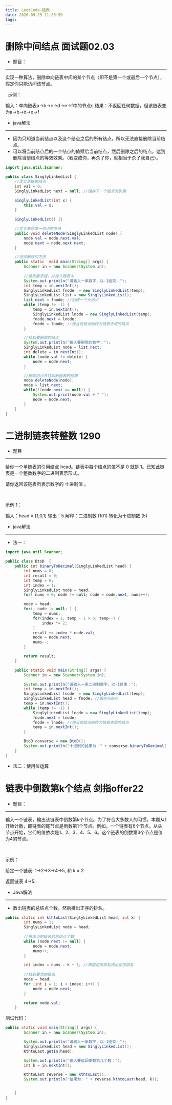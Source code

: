 ```yaml
---
title: LeetCode-链表
date: 2020-09-25 11:20:59
tags:
---
```


# 删除中间结点 面试题02.03

* 题目：
---
实现一种算法，删除单向链表中间的某个节点（即不是第一个或最后一个节点），假定你只能访问该节点。

 
示例：

输入：单向链表a->b->c->d->e->f中的节点c
结果：不返回任何数据，但该链表变为a->b->d->e->f

* java解法
---
* 因为只知道当前结点以及这个结点之后的所有结点，所以无法直接删除当前结点。  
* 可以将当前结点后的一个结点的值赋给当前结点，然后删除之后的结点，达到删除当前结点的等效效果。（我变成你，再杀了你，就相当于杀了我自己）。
```java
import java.util.Scanner;

public class SinglyLinkedList {
    //定义单链表结点
    int val = 0;
    SinglyLinkedList next = null; //储存下一个结点的引用

    SinglyLinkedList(int x) {
        this.val = x;
    }
    
    SinglyLinkedList() {}

    //定义删除某一结点的方法
    public void deleteNode(SinglyLinkedList node) {
        node.val = node.next.val;
        node.next = node.next.next;
    }

    //测试删除的方法
    public static  void main(String[] args) {
        Scanner in = new Scanner(System.in);
        
        //读取数字组，并存入链表中
        System.out.println("请输入一串数字，以-1结束：");
        int temp = in.nextInt(); 
        SinglyLinkedList fnode  = new SinglyLinkedList(temp);
        SinglyLinkedList list = new SinglyLinkedList();
        list.next = fnode; //创建一个头结点
        while (temp != -1) {
            temp = in.nextInt();
            SinglyLinkedList lnode = new SinglyLinkedList(temp);
            fnode.next = lnode;
            fnode = lnode; //使当前结点始终为链表末尾的结点
        }

        //找到要删除的结点
        System.out.println("输入要删除的数字：");
        SinglyLinkedList node = list.next;
        int delete = in.nextInt();
        while (node.val != delete) {
            node = node.next;
        }

        //删除结点并打印新链表的结果
        node.deleteNode(node);
        node = list.next;
        while(!(node.next == null)) {
            System.out.print(node.val + " ");
            node = node.next;
        }
    }
}
```

# 二进制链表转整数 1290

* 题目
---
给你一个单链表的引用结点 head。链表中每个结点的值不是 0 就是 1。已知此链表是一个整数数字的二进制表示形式。

请你返回该链表所表示数字的 十进制值 。

 

示例 1：



输入：head = [1,0,1]
输出：5
解释：二进制数 (101) 转化为十进制数 (5)

* java解法
---

* 法一：
```java
import java.util.Scanner;

public class BtoD  {
    public int binaryToDecimal(SinglyLinkedList head) {
        int nums = 0;
        int result = 0;
        int temp = 0;
        int index = 1;
        SinglyLinkedList node = head;
        for( nums = 0; node != null; node = node.next, nums++);

        node = head;
        for(; node != null; ) {
            temp = nums;
            for(index = 1; temp - 1 > 0; temp--) {
                index *= 2;
            }
            result += index * node.val;
            node = node.next;
            nums--;
        }

        return result;
    }

    public static void main(String[] args) {
        Scanner in = new Scanner(System.in);

        System.out.println("请输入一串二进制数字，以-1结束：");
        int temp = in.nextInt();
        SinglyLinkedList fnode  = new SinglyLinkedList(temp);
        SinglyLinkedList head = fnode; //保存头结点
        temp = in.nextInt();
        while (temp != -1) {
            SinglyLinkedList lnode = new SinglyLinkedList(temp);
            fnode.next = lnode;
            fnode = lnode; //使当前结点始终为链表末尾的结点
            temp = in.nextInt();
        }

        BtoD converse = new BtoD();
        System.out.println("十进制的结果为：" + converse.binaryToDecimal(head));
    }
}
```

* 法二：使用位运算


# 链表中倒数第k个结点 剑指offer22

* 题目：
---
输入一个链表，输出该链表中倒数第k个节点。为了符合大多数人的习惯，本题从1开始计数，即链表的尾节点是倒数第1个节点。例如，一个链表有6个节点，从头节点开始，它们的值依次是1、2、3、4、5、6。这个链表的倒数第3个节点是值为4的节点。

 

示例：

给定一个链表: 1->2->3->4->5, 和 k = 2.

返回链表 4->5.

* Java解法
---
* 数出链表的总结点个数，然后推出正序的排名。
```java
public static int kthtoLast(SinglyLinkedList head, int k) {
        int nums = 1;
        SinglyLinkedList node = head;
        
        //得出当前链表的总结点个数
        while (node.next != null) { 
            node = node.next;
            nums++;
        }

        int index = nums - k + 1; //根据逆序排名得出正序排名
        
        //找到要求的结点
        node = head;
        for (int i = 1; i < index; i++) {
            node = node.next;
        }

        return node.val;
    }
```

测试代码：
```java
public static void main(String[] args) {
        Scanner in = new Scanner(System.in);

        System.out.println("请输入一串数字，以-1结束：");
        SinglyLinkedList head = new SinglyLinkedList();
        KthtoLast.getIn(head);

        System.out.println("输入要返回倒数第几个数：");
        int k = in.nextInt();

        KthtoLast reverse = new KthtoLast();
        System.out.println("结果为: " + reverse.kthtoLast(head, k));


    }
}
```